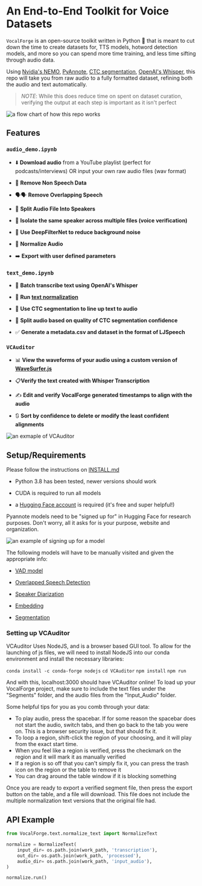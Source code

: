 # An End-to-End Toolkit for Voice Datasets

`VocalForge` is an open-source toolkit written in Python 🐍 that is meant to cut down the time to create datasets for, TTS models, hotword detection models, and more so you can spend more time training, and less time sifting through audio data.

Using [Nvidia's NEMO](https://github.com/NVIDIA/NeMo), [PyAnnote](https://github.com/pyannote/pyannote-audio), [CTC segmentation](https://github.com/lumaku/ctc-segmentation), [OpenAI's Whisper](https://github.com/openai/whisper), this repo will take you from raw audio to a fully formatted dataset, refining both the audio and text automatically.

> *NOTE*: While this does reduce time on spent on dataset curation, verifying the output at each step is important as it isn't perfect

![a flow chart of how this repo works](https://github.com/rioharper/VocalForge/blob/main/media/join_processes.svg?raw=true)

## Features

### `audio_demo.ipynb`

- ⬇️ **Download audio** from a YouTube playlist (perfect for podcasts/interviews) OR input your own raw audio files (wav format)

- 🎵 **Remove Non Speech Data**

- 🗣🗣 **Remove Overlapping Speech**

- 👥 **Split Audio File Into Speakers**

- 👤 **Isolate the same speaker across multiple files (voice verification)**

- 🧽 **Use DeepFilterNet to reduce background noise**

- 🧮 **Normalize Audio**

- ➡️ **Export with user defined parameters**

### `text_demo.ipynb`

- 📜 **Batch transcribe text using OpenAI's Whisper**

- 🧮 **Run [text normalization](https://docs.nvidia.com/deeplearning/nemo/user-guide/docs/en/stable/nlp/text_normalization/wfst/wfst_text_normalization.html)**

- 🫶 **Use CTC segmentation to line up text to audio**

- 🖖 **Split audio based on quality of CTC segmentation confidence**

- ✅ **Generate a metadata.csv and dataset in the format of LJSpeech**

### `VCAuditor`

- 📊 **View the waveforms of your audio using a custom version of [WaveSurfer.js](https://wavesurfer-js.org/)**

- 📋**Verify the text created with Whisper Transcription**

- ✍️ **Edit and verify VocalForge generated timestamps to align with the audio**

- 🔃 **Sort by confidence to delete or modify the least confident alignments**
  
![an exmaple of VCAuditor](https://github.com/rioharper/VocalForge/blob/main/media/auditor_example.png?raw=true)

## Setup/Requirements

Please follow the instructions on [INSTALL.md](INSTALL.md)

- Python 3.8 has been tested, newer versions should work

- CUDA is required to run all models

- a [Hugging Face account](https://huggingface.co/) is required (it's free and super helpful!)

Pyannote models need to be "signed up for" in Hugging Face for research purposes. Don't worry, all it asks for is your purpose, website and organization.

![an example of signing up for a model](https://github.com/rioharper/VocalForge/blob/main/media/huggingface.png?raw=true)

The following models will have to be manually visited and given the appropriate info:

- [VAD model](https://huggingface.co/pyannote/voice-activity-detection)

- [Overlapped Speech Detection](https://huggingface.co/pyannote/overlapped-speech-detection)

- [Speaker Diarization](https://huggingface.co/pyannote/speaker-diarization)

- [Embedding](https://huggingface.co/pyannote/embedding)

- [Segmentation](https://huggingface.co/pyannote/segmentation)

### **Setting up VCAuditor**

VCAuditor Uses NodeJS, and is a browser based GUI tool. To allow for the launching of js files, we will need to install NodeJS into our conda environment and install the necessary libraries:

`conda install -c conda-forge nodejs`
`cd VCAuditor`
`npm install`
`npm run`

And with this, localhost:3000 should have VCAuditor online! To load up your VocalForge project, make sure to include the text files under the "Segments" folder, and the audio files from the "Input_Audio" folder.  

Some helpful tips for you as you comb through your data:

- To play audio, press the spacebar. If for some reason the spacebar does not start the audio, switch tabs, and then go back to the tab you were on. This is a browser security issue, but that should fix it.
- To loop a region, shift-click the region of your choosing, and it will play from the exact start time.
- When you feel like a region is verified, press the checkmark on the region and it will mark it as manually verified
- If a region is so off that you can't simply fix it, you can press the trash icon on the region or the table to remove it
- You can drag around the table window if it is blocking something

Once you are ready to export a verified segment file, then press the export button on the table, and a file will download. This file does not include the multiple normalization text versions that the original file had.

## API Example

```python
from VocalForge.text.normalize_text import NormalizeText

normalize = NormalizeText(
    input_dir= os.path.join(work_path, 'transcription'),
    out_dir= os.path.join(work_path, 'processed'),
    audio_dir= os.path.join(work_path, 'input_audio'),
)

normalize.run()
```
